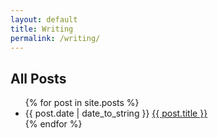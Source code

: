 ```yaml
---
layout: default
title: Writing
permalink: /writing/
---
```


<section class="section">
  <h2 class="section-title">All Posts</h2>
  <ul class="post-list">
    {% for post in site.posts %}
      <li>
        <time datetime="{{ post.date | date_to_xmlschema }}">{{ post.date | date_to_string }}</time>
        <a href="{{ post.url | relative_url }}">{{ post.title }}</a>
      </li>
    {% endfor %}
  </ul>
</section>

